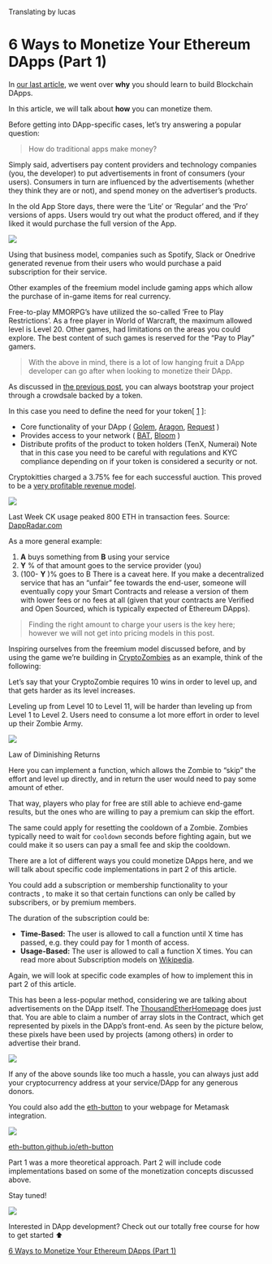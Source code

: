 Translating by lucas
# 6 Ways to Monetize Your Ethereum DApps (Part 1)

In [our last article](https://medium.com/loom-network/why-you-should-learn-to-build-blockchain-apps-be9a92e8d08e), we went over **why** you should learn to build Blockchain DApps.

In this article, we will talk about **how** you can monetize them.

Before getting into DApp-specific cases, let’s try answering a popular question:

> How do traditional apps make money?

Simply said, advertisers pay content providers and technology companies (you, the developer) to put advertisements in front of consumers (your users). Consumers in turn are influenced by the advertisements (whether they think they are or not), and spend money on the advertiser’s products.

In the old App Store days, there were the ‘Lite’ or ‘Regular’ and the ‘Pro’ versions of apps. Users would try out what the product offered, and if they liked it would purchase the full version of the App.

![](https://i.imgur.com/SUZR9rP.png)

Using that business model, companies such as Spotify, Slack or Onedrive generated revenue from their users who would purchase a paid subscription for their service.

Other examples of the freemium model include gaming apps which allow the purchase of in-game items for real currency.

Free-to-play MMORPG’s have utilized the so-called ‘Free to Play Restrictions’. As a free player in World of Warcraft, the maximum allowed level is Level 20. Other games, had limitations on the areas you could explore. The best content of such games is reserved for the “Pay to Play” gamers.

> With the above in mind, there is a lot of low hanging fruit a DApp developer can go after when looking to monetize their DApp.

As discussed in [the previous post](https://medium.com/loom-network/why-you-should-learn-to-build-blockchain-apps-be9a92e8d08e), you can always bootstrap your project through a crowdsale backed by a token.

In this case you need to define the need for your token[ [1](https://medium.com/@mrdavey/good-discussion-and-question-2446e3827de2) ]:

* Core functionality of your DApp ( [Golem](https://golem.network/), [Aragon](https://aragon.one/), [Request](https://request.network/) )
* Provides access to your network ( [BAT](https://basicattentiontoken.org/), [Bloom](https://hellobloom.io/) )
* Distribute profits of the product to token holders (TenX, Numerai)
Note that in this case you need to be careful with regulations and KYC compliance depending on if your token is considered a security or not.

Cryptokitties charged a 3.75% fee for each successful auction. This proved to be a [very profitable revenue model](https://medium.com/@codetractio/a-look-into-cryptokitties-revenue-model-6466b705a998).

![](https://i.imgur.com/Z4HZHLa.png)

Last Week CK usage peaked 800 ETH in transaction fees. Source: [DappRadar.com](https://dappradar.com/)

As a more general example:

1. **A** buys something from **B** using your service
2. **Y** % of that amount goes to the service provider (you)
3. (100- **Y** )% goes to B
There is a caveat here. If you make a decentralized service that has an “unfair” fee towards the end-user, someone will eventually copy your Smart Contracts and release a version of them with lower fees or no fees at all (given that your contracts are Verified and Open Sourced, which is typically expected of Ethereum DApps).

> Finding the right amount to charge your users is the key here; however we will not get into pricing models in this post.

Inspiring ourselves from the freemium model discussed before, and by using the game we’re building in [CryptoZombies](https://cryptozombies.io/) as an example, think of the following:

Let’s say that your CryptoZombie requires 10 wins in order to level up, and that gets harder as its level increases.

Leveling up from Level 10 to Level 11, will be harder than leveling up from Level 1 to Level 2. Users need to consume a lot more effort in order to level up their Zombie Army.

![](https://i.imgur.com/z7Rewob.png)

Law of Diminishing Returns

Here you can implement a function, which allows the Zombie to “skip” the effort and level up directly, and in return the user would need to pay some amount of ether.

That way, players who play for free are still able to achieve end-game results, but the ones who are willing to pay a premium can skip the effort.

The same could apply for resetting the cooldown of a Zombie. Zombies typically need to wait for `cooldown` seconds before fighting again, but we could make it so users can pay a small fee and skip the cooldown.

There are a lot of different ways you could monetize DApps here, and we will talk about specific code implementations in part 2 of this article.

You could add a subscription or membership functionality to your contracts , to make it so that certain functions can only be called by subscribers, or by premium members.

The duration of the subscription could be:

* **Time-Based:** The user is allowed to call a function until X time has passed, e.g. they could pay for 1 month of access.
* **Usage-Based:** The user is allowed to call a function X times.
You can read more about Subscription models on [Wikipedia](https://en.wikipedia.org/wiki/Subscription_business_model).

Again, we will look at specific code examples of how to implement this in part 2 of this article.

This has been a less-popular method, considering we are talking about advertisements on the DApp itself. The [ThousandEtherHomepage](http://thousandetherhomepage.com/) does just that. You are able to claim a number of array slots in the Contract, which get represented by pixels in the DApp’s front-end. As seen by the picture below, these pixels have been used by projects (among others) in order to advertise their brand.

![](https://i.imgur.com/fYNqkJi.png)

If any of the above sounds like too much a hassle, you can always just add your cryptocurrency address at your service/DApp for any generous donors.

You could also add the [eth-button](https://eth-button.github.io/eth-button/) to your webpage for Metamask integration.

![](https://i.imgur.com/hS3Kocb.png)

[eth-button.github.io/eth-button](http://eth-button.github.io/eth-button)

Part 1 was a more theoretical approach. Part 2 will include code implementations based on some of the monetization concepts discussed above.

Stay tuned!

![](https://i.imgur.com/eTXoU5g.gifv)

Interested in DApp development? Check out our totally free course for how to get started ⬆

[6 Ways to Monetize Your Ethereum DApps (Part 1)](https://medium.com/loom-network/6-ways-to-monetize-your-ethereum-dapps-part-1-28e9bb18f87e)
